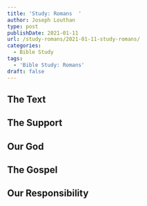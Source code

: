 ```yaml
---
title: 'Study: Romans  '
author: Joseph Louthan
type: post
publishDate: 2021-01-11
url: /study-romans/2021-01-11-study-romans/
categories:
  - Bible Study
tags:
  - 'Bible Study: Romans'
draft: false
---
```

## The Text

## The Support

## Our God

## The Gospel

## Our Responsibility


